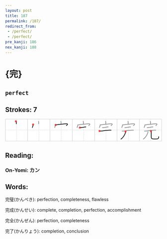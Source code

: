 ```yaml
---
layout: post
title: 187
permalink: /187/
redirect_from:
 - /perfect/
 - /perfect/
pre_kanji: 186
nex_kanji: 188
---
```


# {完}

## `perfect`

## Strokes: 7

<div class="stroke"><img src="../images/E5AE8C.png" /></div>

## Reading:

### On-Yomi: カン

## Words:

完璧(かんぺき): perfection, completeness, flawless

完成(かんせい): complete, completion, perfection, accomplishment

完全(かんぜん): perfection, completeness

完了(かんりょう): completion, conclusion
